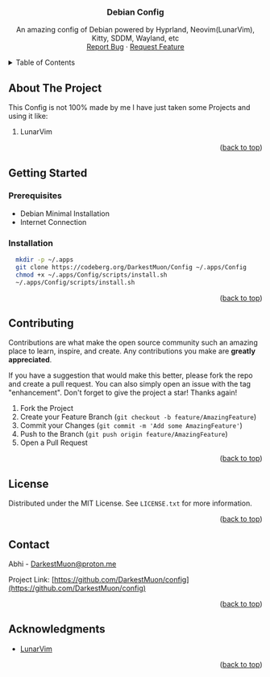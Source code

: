 <h3 align="center">Debian Config</h3>

  <p align="center">
    An amazing config of Debian powered by Hyprland, Neovim(LunarVim), Kitty, SDDM, Wayland, etc
    <br />
    <a href="https://github.com/DarkestMuon/config/issues">Report Bug</a>
    ·
    <a href="https://github.com/DarkestMuon/config/issues">Request Feature</a>
  </p>
</div>



<!-- TABLE OF CONTENTS -->
<details>
  <summary>Table of Contents</summary>
  <ol>
    <li>
      <a href="#about-the-project">About The Project</a>
    </li>
    <li>
      <a href="#getting-started">Getting Started</a>
      <ul>
        <li><a href="#prerequisites">Prerequisites</a></li>
        <li><a href="#installation">Installation</a></li>
      </ul>
    </li>
    <li><a href="#roadmap">Roadmap</a></li>
    <li><a href="#contributing">Contributing</a></li>
    <li><a href="#license">License</a></li>
    <li><a href="#contact">Contact</a></li>
    <li><a href="#acknowledgments">Acknowledgments</a></li>
  </ol>
</details>



<!-- ABOUT THE PROJECT -->
## About The Project
This Config is not 100% made by me I have just taken some Projects and using it like: 
1) LunarVim
<!-- ### Images
<p align="center">
    <img align="center" width="49%" src="https://raw.githubusercontent.com/DarkestMuon/Config/main/imgs/default-waybar.png" /> <img align="center" width="49%" src="https://raw.githubusercontent.com/DarkestMuon/Config/main/imgs/Screenshot_26-Mar_16-50-04_10444.png" />   
   <img align="center" width="49%" src="https://raw.githubusercontent.com/DarkestMuon/Config/main/imgs/waybar-layout.png" /> <img align="center" width="49%" src="https://raw.githubusercontent.com/DarkestMuon/Config/main/imgs/Screenshot_26-Mar_16-42-18_6073.png" /> 
   <img align="center" width="49%" src="https://raw.githubusercontent.com/DarkestMuon/Config/main/imgs/Screenshot_26-Mar_21-48-53_18395.png" /> <img align="center" width="49%" src="https://raw.githubusercontent.com/DarkestMuon/Config/main/imgs/Screenshot_26-Mar_16-48-37_31910.png" /> 
</p>-->



<p align="right">(<a href="#readme-top">back to top</a>)</p>






<!-- GETTING STARTED -->
## Getting Started

### Prerequisites
- Debian Minimal Installation
- Internet Connection
### Installation
  ```bash
    mkdir -p ~/.apps
    git clone https://codeberg.org/DarkestMuon/Config ~/.apps/Config
    chmod +x ~/.apps/Config/scripts/install.sh
    ~/.apps/Config/scripts/install.sh
  ```
<p align="right">(<a href="#readme-top">back to top</a>)</p>






<!-- ROADMAP -->

<!--## Roadmap

- [x] Additional Coding software
- [ ] Setup Neovim for note-taking
- [ ] Other Linux Distro
  - [ ] Arch Based
  - [ ] Fedora Based
  - [ ] Nix OS

See the [open issues](https://github.com/DarkestMuon/config/issues) for a full list of proposed features (and known issues).

<p align="right">(<a href="#readme-top">back to top</a>)</p>
-->


<!-- CONTRIBUTING -->
## Contributing

Contributions are what make the open source community such an amazing place to learn, inspire, and create. Any contributions you make are **greatly appreciated**.

If you have a suggestion that would make this better, please fork the repo and create a pull request. You can also simply open an issue with the tag "enhancement".
Don't forget to give the project a star! Thanks again!

1. Fork the Project
2. Create your Feature Branch (`git checkout -b feature/AmazingFeature`)
3. Commit your Changes (`git commit -m 'Add some AmazingFeature'`)
4. Push to the Branch (`git push origin feature/AmazingFeature`)
5. Open a Pull Request

<p align="right">(<a href="#readme-top">back to top</a>)</p>



<!-- LICENSE -->
## License

Distributed under the MIT License. See `LICENSE.txt` for more information.

<p align="right">(<a href="#readme-top">back to top</a>)</p>



<!-- CONTACT -->
## Contact

Abhi - DarkestMuon@proton.me

Project Link: [https://github.com/DarkestMuon/config](https://github.com/DarkestMuon/config)

<p align="right">(<a href="#readme-top">back to top</a>)</p>



<!-- ACKNOWLEDGMENTS -->
## Acknowledgments

* [LunarVim](https://github.com/LunarVim/LunarVim)

<p align="right">(<a href="#readme-top">back to top</a>)</p>


